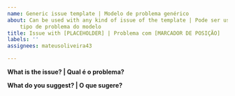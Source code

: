 ```yaml
---
name: Generic issue template | Modelo de problema genérico
about: Can be used with any kind of issue of the template | Pode ser usado com qualquer
    tipo de problema do modelo
title: Issue with [PLACEHOLDER] | Problema com [MARCADOR DE POSIÇÃO]
labels: ''
assignees: mateusoliveira43

---
```


**What is the issue? | Qual é o problema?**

**What do you suggest? | O que sugere?**
